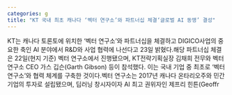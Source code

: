 ```yaml
---
categories: g
title: "KT 국내 최초 캐나다 ‘벡터 연구소’와 파트너십 체결‘글로벌 AI 동맹’ 결성"
---
```

KT는 캐나다 토론토에 위치한 ‘벡터 연구소’와 파트너십을 체결하고 DIGICO사업의 중요한 축인 AI 분야에서 R&D와 사업 협력에 나선다고 23일 밝혔다.해당 파트너십 체결은 22일(현지 기준) 벡터 연구소에서 진행됐으며, KT전략기획실장 김채희 전무와 벡터 연구소 CEO 가스 깁슨(Garth Gibson) 등이 참석했다. 이는 국내 기업 중 최초로 ‘벡터 연구소’와 협력 체계를 구축한 것이다.벡터 연구소는 2017년 캐나다 온타리오주와 민간기업의 투자로 설립됐으며, 딥러닝 창시자이자 AI 최고 권위자인 제프리 힌튼(Geoffr